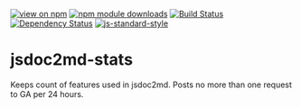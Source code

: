 [![view on npm](http://img.shields.io/npm/v/jsdoc2md-stats.svg)](https://www.npmjs.org/package/jsdoc2md-stats)
[![npm module downloads](http://img.shields.io/npm/dt/jsdoc2md-stats.svg)](https://www.npmjs.org/package/jsdoc2md-stats)
[![Build Status](https://travis-ci.org/jsdoc2md/stats.svg?branch=master)](https://travis-ci.org/jsdoc2md/stats)
[![Dependency Status](https://david-dm.org/jsdoc2md/stats.svg)](https://david-dm.org/jsdoc2md/stats)
[![js-standard-style](https://img.shields.io/badge/code%20style-standard-brightgreen.svg)](https://github.com/feross/standard)

# jsdoc2md-stats

Keeps count of features used in jsdoc2md. Posts no more than one request to GA per 24 hours.
